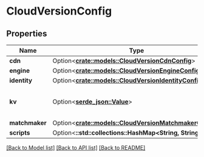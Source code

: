 # CloudVersionConfig

## Properties

Name | Type | Description | Notes
------------ | ------------- | ------------- | -------------
**cdn** | Option<[**crate::models::CloudVersionCdnConfig**](CloudVersionCdnConfig.md)> |  | [optional]
**engine** | Option<[**crate::models::CloudVersionEngineConfig**](CloudVersionEngineConfig.md)> |  | [optional]
**identity** | Option<[**crate::models::CloudVersionIdentityConfig**](CloudVersionIdentityConfig.md)> |  | [optional]
**kv** | Option<[**serde_json::Value**](.md)> | KV configuration for a given version. | [optional]
**matchmaker** | Option<[**crate::models::CloudVersionMatchmakerConfig**](CloudVersionMatchmakerConfig.md)> |  | [optional]
**scripts** | Option<**::std::collections::HashMap<String, String>**> |  | [optional]

[[Back to Model list]](../README.md#documentation-for-models) [[Back to API list]](../README.md#documentation-for-api-endpoints) [[Back to README]](../README.md)


